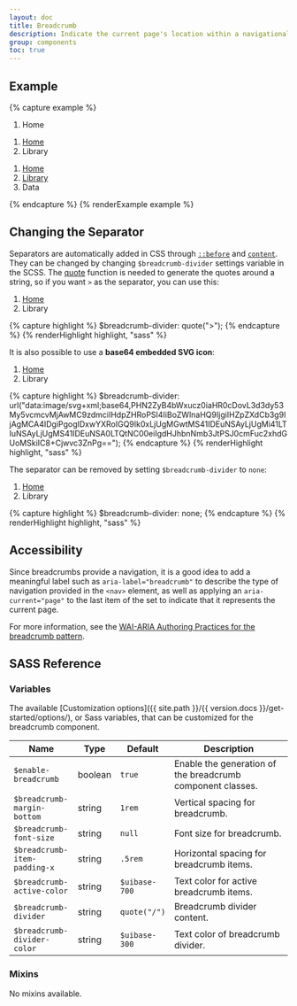 ```yaml
---
layout: doc
title: Breadcrumb
description: Indicate the current page's location within a navigational hierarchy.
group: components
toc: true
---
```


## Example

{% capture example %}
<nav aria-label="breadcrumb">
  <ol class="breadcrumb">
    <li class="breadcrumb-item active" aria-current="page">Home</li>
  </ol>
</nav>

<nav aria-label="breadcrumb">
  <ol class="breadcrumb">
    <li class="breadcrumb-item"><a href="#">Home</a></li>
    <li class="breadcrumb-item active" aria-current="page">Library</li>
  </ol>
</nav>

<nav aria-label="breadcrumb">
  <ol class="breadcrumb">
    <li class="breadcrumb-item"><a href="#">Home</a></li>
    <li class="breadcrumb-item"><a href="#">Library</a></li>
    <li class="breadcrumb-item active" aria-current="page">Data</li>
  </ol>
</nav>
{% endcapture %}
{% renderExample example %}

## Changing the Separator

Separators are automatically added in CSS through [`::before`](https://developer.mozilla.org/en-US/docs/Web/CSS/::before) and [`content`](https://developer.mozilla.org/en-US/docs/Web/CSS/content). They can be changed by changing `$breadcrumb-divider` settings variable in the SCSS. The [quote](https://sass-lang.com/documentation/modules/string#quote) function is needed to generate the quotes around a string, so if you want `>` as the separator, you can use this:

<div class="cf-example">
  <nav aria-label="breadcrumb">
    <ol class="breadcrumb breadcrumb-chevron">
      <li class="breadcrumb-item"><a href="#">Home</a></li>
      <li class="breadcrumb-item active" aria-current="page">Library</li>
    </ol>
  </nav>
</div>
{% capture highlight %}
$breadcrumb-divider: quote(">");
{% endcapture %}
{% renderHighlight highlight, "sass" %}

It is also possible to use a **base64 embedded SVG icon**:

<div class="cf-example">
  <nav aria-label="breadcrumb">
    <ol class="breadcrumb breadcrumb-icon">
      <li class="breadcrumb-item"><a href="#">Home</a></li>
      <li class="breadcrumb-item active" aria-current="page">Library</li>
    </ol>
  </nav>
</div>
{% capture highlight %}
$breadcrumb-divider: url("data:image/svg+xml;base64,PHN2ZyB4bWxucz0iaHR0cDovL3d3dy53My5vcmcvMjAwMC9zdmciIHdpZHRoPSI4IiBoZWlnaHQ9IjgiIHZpZXdCb3g9IjAgMCA4IDgiPgogIDxwYXRoIGQ9Ik0xLjUgMGwtMS41IDEuNSAyLjUgMi41LTIuNSAyLjUgMS41IDEuNSA0LTQtNC00eiIgdHJhbnNmb3JtPSJ0cmFuc2xhdGUoMSkiIC8+Cjwvc3ZnPg==");
{% endcapture %}
{% renderHighlight highlight, "sass" %}

The separator can be removed by setting `$breadcrumb-divider` to `none`:

<div class="cf-example">
  <nav aria-label="breadcrumb">
    <ol class="breadcrumb breadcrumb-none">
      <li class="breadcrumb-item"><a href="#">Home</a></li>
      <li class="breadcrumb-item active" aria-current="page">Library</li>
    </ol>
  </nav>
</div>
{% capture highlight %}
$breadcrumb-divider: none;
{% endcapture %}
{% renderHighlight highlight, "sass" %}

## Accessibility

Since breadcrumbs provide a navigation, it is a good idea to add a meaningful label such as `aria-label="breadcrumb"` to describe the type of navigation provided in the `<nav>` element, as well as applying an `aria-current="page"` to the last item of the set to indicate that it represents the current page.

For more information, see the [WAI-ARIA Authoring Practices for the breadcrumb pattern](https://www.w3.org/TR/wai-aria-practices/#breadcrumb).

## SASS Reference

### Variables

The available [Customization options]({{ site.path }}/{{ version.docs }}/get-started/options/), or Sass variables, that can be customized for the breadcrumb component.

<div class="table-scroll">
  <table class="table table-bordered table-striped">
    <thead>
      <tr>
        <th style="width: 100px;">Name</th>
        <th style="width: 50px;">Type</th>
        <th style="width: 50px;">Default</th>
        <th>Description</th>
      </tr>
    </thead>
    <tbody>
      <tr>
        <td><code>$enable-breadcrumb</code></td>
        <td>boolean</td>
        <td><code>true</code></td>
        <td>
          Enable the generation of the breadcrumb component classes.
        </td>
      </tr>
      <tr>
        <td><code>$breadcrumb-margin-bottom</code></td>
        <td>string</td>
        <td><code>1rem</code></td>
        <td>
          Vertical spacing for breadcrumb.
        </td>
      </tr>
      <tr>
        <td><code>$breadcrumb-font-size</code></td>
        <td>string</td>
        <td><code>null</code></td>
        <td>
          Font size for breadcrumb.
        </td>
      </tr>
      <tr>
        <td><code>$breadcrumb-item-padding-x</code></td>
        <td>string</td>
        <td><code>.5rem</code></td>
        <td>
          Horizontal spacing for breadcrumb items.
        </td>
      </tr>
      <tr>
        <td><code>$breadcrumb-active-color</code></td>
        <td>string</td>
        <td><code>$uibase-700</code></td>
        <td>
          Text color for active breadcrumb items.
        </td>
      </tr>
      <tr>
        <td><code>$breadcrumb-divider</code></td>
        <td>string</td>
        <td><code>quote("/")</code></td>
        <td>
          Breadcrumb divider content.
        </td>
      </tr>
      <tr>
        <td><code>$breadcrumb-divider-color</code></td>
        <td>string</td>
        <td><code>$uibase-300</code></td>
        <td>
          Text color of breadcrumb divider.
        </td>
      </tr>
    </tbody>
  </table>
</div>

### Mixins

No mixins available.